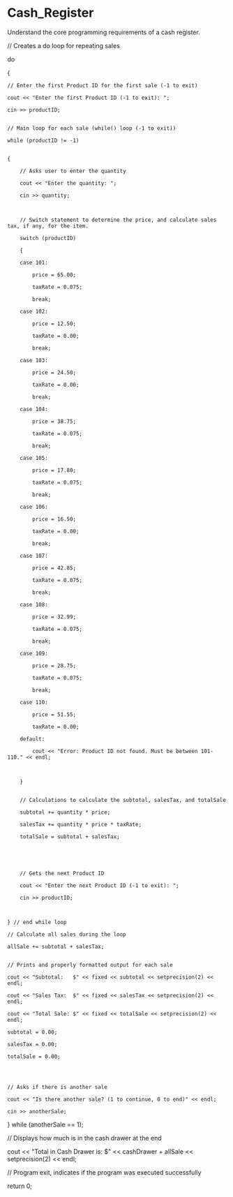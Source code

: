 # Cash_Register
Understand the core programming requirements of a cash register.

// Creates a do loop for repeating sales

do

{


    // Enter the first Product ID for the first sale (-1 to exit)

    cout << "Enter the first Product ID (-1 to exit): ";

    cin >> productID;


    // Main loop for each sale (while() loop (-1 to exit))

    while (productID != -1)


    {

        // Asks user to enter the quantity

        cout << "Enter the quantity: ";

        cin >> quantity;



        // Switch statement to determine the price, and calculate sales tax, if any, for the item.

        switch (productID)

        {

        case 101:

            price = 65.00;

            taxRate = 0.075;

            break;

        case 102:

            price = 12.50;

            taxRate = 0.00;

            break;

        case 103:

            price = 24.50;

            taxRate = 0.00;

            break;

        case 104:

            price = 38.75;

            taxRate = 0.075;

            break;

        case 105:

            price = 17.80;

            taxRate = 0.075;

            break;

        case 106:

            price = 16.50;

            taxRate = 0.00;

            break;

        case 107:

            price = 42.85;

            taxRate = 0.075;

            break;

        case 108:

            price = 32.99;

            taxRate = 0.075;

            break;

        case 109:

            price = 28.75;

            taxRate = 0.075;

            break;

        case 110:

            price = 51.55;

            taxRate = 0.00;

        default:

            cout << "Error: Product ID not found. Must be between 101-110." << endl;



        }


        // Calculations to calculate the subtotal, salesTax, and totalSale

        subtotal += quantity * price;

        salesTax += quantity * price * taxRate;

        totalSale = subtotal + salesTax;

        



        // Gets the next Product ID

        cout << "Enter the next Product ID (-1 to exit): ";

        cin >> productID;



    } // end while loop

    // Calculate all sales during the loop

    allSale += subtotal + salesTax;


    // Prints and properly formatted output for each sale

    cout << "Subtotal:   $" << fixed << subtotal << setprecision(2) << endl;

    cout << "Sales Tax:  $" << fixed << salesTax << setprecision(2) << endl;

    cout << "Total Sale: $" << fixed << totalSale << setprecision(2) << endl;

    subtotal = 0.00;

    salesTax = 0.00;

    totalSale = 0.00;




    // Asks if there is another sale

    cout << "Is there another sale? (1 to continue, 0 to end)" << endl;

    cin >> anotherSale;


} while (anotherSale == 1);

    

    

// Displays how much is in the cash drawer at the end

cout << "Total in Cash Drawer is: $" << cashDrawer + allSale << setprecision(2) << endl;


// Program exit, indicates if the program was executed successfully

return 0;
